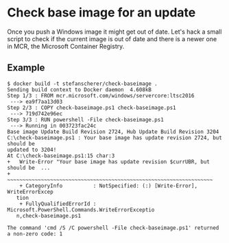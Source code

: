# Check base image for an update

Once you push a Windows image it might get out of date.
Let's hack a small script to check if the current image is out of date
and there is a newer one in MCR, the Microsoft Container Registry.

## Example

```
$ docker build -t stefanscherer/check-baseimage .
Sending build context to Docker daemon  4.608kB
Step 1/3 : FROM mcr.microsoft.com/windows/servercore:ltsc2016
 ---> ea9f7aa13d03
Step 2/3 : COPY check-baseimage.ps1 check-baseimage.ps1
 ---> 719d742e96ec
Step 3/3 : RUN powershell -File check-baseimage.ps1
 ---> Running in 003723fac24c
Base image Update Build Revision 2724, Hub Update Build Revision 3204
C:\check-baseimage.ps1 : Your base image has update revision 2724, but should be
updated to 3204!
At C:\check-baseimage.ps1:15 char:3
+   Write-Error "Your base image has update revision $currUBR, but should be  ...
+   ~~~~~~~~~~~~~~~~~~~~~~~~~~~~~~~~~~~~~~~~~~~~~~~~~~~~~~~~~~~~~~~~~~~
    + CategoryInfo          : NotSpecified: (:) [Write-Error], WriteErrorExcep
   tion
    + FullyQualifiedErrorId : Microsoft.PowerShell.Commands.WriteErrorExceptio
   n,check-baseimage.ps1

The command 'cmd /S /C powershell -File check-baseimage.ps1' returned a non-zero code: 1
```
